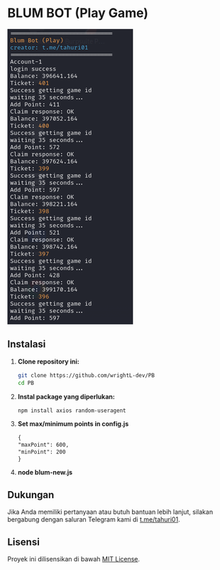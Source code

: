 # BLUM BOT (Play Game)


![Fitur Play Blum](blum.png)

## Instalasi

1. **Clone repository ini:**

    ```bash
    git clone https://github.com/wrightL-dev/PB
    cd PB
    ```

2. **Instal package yang diperlukan:**

    ```bash
    npm install axios random-useragent
    ```

3. **Set max/minimum points in config.js**

    ```plaintext
   {
    "maxPoint": 600,
    "minPoint": 200
   }
 
4. **node blum-new.js**

## Dukungan

Jika Anda memiliki pertanyaan atau butuh bantuan lebih lanjut, silakan bergabung dengan saluran Telegram kami di [t.me/tahuri01](https://t.me/tahuri01).

## Lisensi

Proyek ini dilisensikan di bawah [MIT License](LICENSE).
